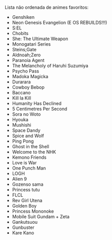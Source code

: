 Lista não ordenada de animes favoritos:

- Genshiken 
- Neon Genesis Evangelion (E OS REBUILDS!!!) 
- S:EL 
- Chobits 
- She: The Ultimate Weapon 
- Monogatari Series 
- Steins;Gate 
- Aldnoah;Zero 
- Paranoia Agent 
- The Melancholy of Haruhi Suzumiya 
- Psycho Pass 
- Madoka Magicka 
- Durarara 
- Cowboy Bebop 
- Baccano 
- Kill la Kill 
- Humanity Has Declined 
- 5 Centimetres Per Second 
- Sora no Woto 
- Hyouka 
- Mushishi
- Space Dandy 
- Spice and Wolf 
- Ping Pong 
- Ghost in the Shell
- Welcome to the NHK 
- Kemono Friends 
- Love is War 
- One Punch Man 
- LOGH 
- Alien 9 
- Gozenso sama 
- Princess tutu 
- FLCL 
- Rev Girl Utena 
- Golden Boy 
- Princess Mononoke 
- Mobile Suit Gundam + Zeta 
- Gankutsuou 
- Gunbuster 
- Kare Kano